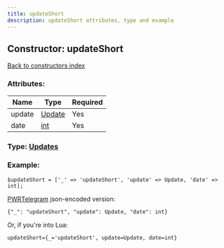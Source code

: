 ```yaml
---
title: updateShort
description: updateShort attributes, type and example
---
```

## Constructor: updateShort  
[Back to constructors index](index.md)



### Attributes:

| Name     |    Type       | Required |
|----------|---------------|----------|
|update|[Update](../types/Update.md) | Yes|
|date|[int](../types/int.md) | Yes|



### Type: [Updates](../types/Updates.md)


### Example:

```
$updateShort = ['_' => 'updateShort', 'update' => Update, 'date' => int];
```  

[PWRTelegram](https://pwrtelegram.xyz) json-encoded version:

```
{"_": "updateShort", "update": Update, "date": int}
```


Or, if you're into Lua:  


```
updateShort={_='updateShort', update=Update, date=int}

```


